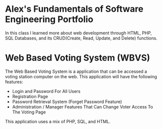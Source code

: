# Alex's Fundamentals of Software Engineering Portfolio
In this class I learned more about web development through HTML, PHP, SQL Databases, and its CRUD(Create, Read, Update, and Delete) functions.

# Web Based Voting System (WBVS)
The Web Based Voting System is a application that can be accessed a voting station computer on the web. This application will have the following features:

- Login and Password For All Users
- Registration Page
- Password Retrieval System (Forget Password Feature)
- Administration / Manager Features That Can Change Voter Access To The Voting Page

This application uses a mix of PHP, SQL, and HTML.
